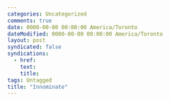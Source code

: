 ```yaml
---
categories: Uncategorized
comments: true
date: 0000-00-00 00:00:00 America/Toronto
dateModified: 0000-00-00 00:00:00 America/Toronto
layout: post
syndicated: false
syndications:
  - href: 
    text: 
    title: 
tags: Untagged
title: "Innominate"
---
```

